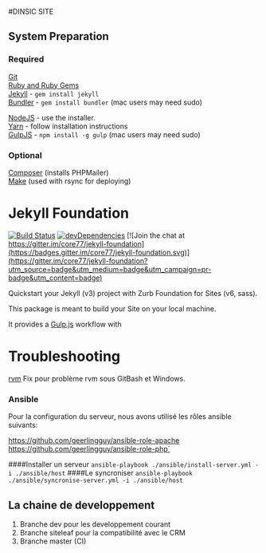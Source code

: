 #DINSIC SITE

## System Preparation

### Required
[Git](https://git-scm.com)  
[Ruby and Ruby Gems](https://rvm.io/rvm/install)  
[Jekyll](http://jekyllrb.com/) - `gem install jekyll`  
[Bundler](http://bundler.io/) - `gem install bundler` (mac users may need sudo)  

[NodeJS](http://nodejs.org) - use the installer.  
[Yarn](https://yarnpkg.com/en/docs/install) - follow installation instructions  
[GulpJS](https://github.com/gulpjs/gulp) - `npm install -g gulp` (mac users may need sudo)  

### Optional
[Composer](https://getcomposer.org) (installs PHPMailer)  
[Make](https://www.gnu.org/software/make) (used with rsync for deploying)  

# Jekyll Foundation

[![Build Status](https://travis-ci.org/Foundation-for-Jekyll-sites/jekyll-foundation.svg)](https://travis-ci.org/Foundation-for-Jekyll-sites/jekyll-foundation)
[![devDependencies](https://david-dm.org/Foundation-for-Jekyll-sites/jekyll-foundation/dev-status.svg)](https://david-dm.org/Foundation-for-Jekyll-sites/jekyll-foundation#info=devDependencies)
[![Join the chat at https://gitter.im/core77/jekyll-foundation](https://badges.gitter.im/core77/jekyll-foundation.svg)](https://gitter.im/core77/jekyll-foundation?utm_source=badge&utm_medium=badge&utm_campaign=pr-badge&utm_content=badge)

Quickstart your Jekyll (v3) project with Zurb Foundation for Sites (v6, sass).

This package is meant to build your Site on your local machine.

It provides a [Gulp.js](http://gulpjs.com/) workflow with

# Troubleshooting
[rvm](https://github.com/rvm/rvm/issues/4354) Fix pour problème rvm sous GitBash et Windows.



### Ansible

Pour la configuration du serveur,  nous avons utilisé les rôles ansible suivants:

https://github.com/geerlingguy/ansible-role-apache
https://github.com/geerlingguy/ansible-role-php`


####Installer un serveur
`ansible-playbook ./ansible/install-server.yml -i ./ansible/host`
####Le syncroniser
`ansible-playbook ./ansible/syncronise-server.yml -i ./ansible/host`


## La chaine de developpement

1. Branche dev pour les developpement courant
2. Branche siteleaf pour la compatibilité avec le CRM
3. Branche master (CI)
